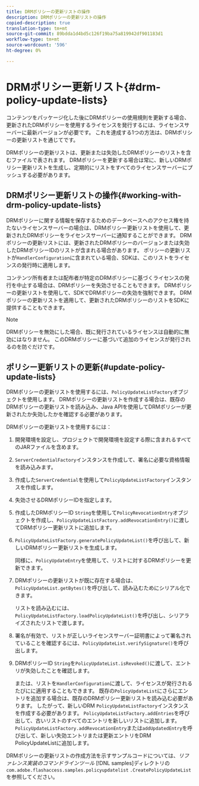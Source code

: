 ```yaml
---
title: DRMポリシーの更新リストの操作
description: DRMポリシーの更新リストの操作
copied-description: true
translation-type: tm+mt
source-git-commit: 89bdda1d4bd5c126f19ba75a819942df901183d1
workflow-type: tm+mt
source-wordcount: '596'
ht-degree: 0%

---
```



# DRMポリシー更新リスト{#drm-policy-update-lists}

コンテンツをパッケージ化した後にDRMポリシーの使用規則を更新する場合、更新されたDRMポリシーを使用するライセンスを発行するには、ライセンスサーバーに最新バージョンが必要です。 これを達成する1つの方法は、DRMポリシーの更新リストを通じてです。

DRMポリシーの更新リストは、更新または失効したDRMポリシーのリストを含むファイルで表されます。 DRMポリシーを更新する場合は常に、新しいDRMポリシー更新リストを生成し、定期的にリストをすべてのライセンスサーバーにプッシュする必要があります。

## DRMポリシー更新リストの操作{#working-with-drm-policy-update-lists}

DRMポリシーに関する情報を保存するためのデータベースへのアクセス権を持たないライセンスサーバーの場合は、DRMポリシー更新リストを使用して、更新されたDRMポリシーをライセンスサーバーに通知することができます。 DRMポリシーの更新リストには、更新されたDRMポリシーのバージョンまたは失効したDRMポリシーIDのリストが含まれる場合があります。 ポリシーの更新リストが`HandlerConfiguration`に含まれている場合、SDKは、このリストをライセンスの発行時に適用します。

コンテンツ所有者または配布者が特定のDRMポリシーに基づくライセンスの発行を中止する場合は、DRMポリシーを失効させることもできます。 DRMポリシーの更新リストを使用して、SDKでDRMポリシーの失効を強制できます。 DRMポリシーの更新リストを適用して、更新されたDRMポリシーのリストをSDKに提供することもできます。

>[!NOTE]
>
>DRMポリシーを無効にした場合、既に発行されているライセンスは自動的に無効にはなりません。 このDRMポリシーに基づいて追加のライセンスが発行されるのを防ぐだけです。

## ポリシー更新リストの更新{#update-policy-update-lists}

DRMポリシーの更新リストを使用するには、`PolicyUpdateListFactory`オブジェクトを使用します。 DRMポリシーの更新リストを作成する場合は、既存のDRMポリシーの更新リストを読み込み、Java APIを使用してDRMポリシーが更新されたか失効したかを確認する必要があります。

DRMポリシーの更新リストを使用するには：

1. 開発環境を設定し、プロジェクトで開発環境を設定する際に含まれるすべてのJARファイルを含めます。
1. `ServerCredentialFactory`インスタンスを作成して、署名に必要な資格情報を読み込みます。
1. 作成した`ServerCredential`を使用して`PolicyUpdateListFactory`インスタンスを作成します。
1. 失効させるDRMポリシーIDを指定します。
1. 作成したDRMポリシーID `String`を使用して`PolicyRevocationEntry`オブジェクトを作成し、`PolicyUpdateListFactory.addRevocationEntry()`に渡してDRMポリシー更新リストに追加します。
1. `PolicyUpdateListFactory.generatePolicyUpdateList()`を呼び出して、新しいDRMポリシー更新リストを生成します。

   同様に、`PolicyUpdateEntry`を使用して、リストに対するDRMポリシーを更新できます。
1. DRMポリシーの更新リストが既に存在する場合は、`PolicyUpdateList.getBytes()`を呼び出して、読み込むためにシリアル化できます。

   リストを読み込むには、`PolicyUpdateListFactory.loadPolicyUpdateList()`を呼び出し、シリアライズされたリストで渡します。
1. 署名が有効で、リストが正しいライセンスサーバー証明書によって署名されていることを確認するには、`PolicyUpdateList.verifySignature()`を呼び出します。
1. DRMポリシーID `String`を`PolicyUpdateList.isRevoked()`に渡して、エントリが失効したことを確認します。

   または、リストを`HandlerConfiguration`に渡して、ライセンスが発行されるたびにに適用することもできます。
既存の`PolicyUpdateList`にさらにエントリを追加する場合は、既存のDRMポリシー更新リストを読み込む必要があります。 したがって、新しいDRM `PolicyUpdateListFactory`インスタンスを作成する必要があります。 `PolicyUpdateListFactory.addEntries`を呼び出して、古いリストのすべてのエントリを新しいリストに追加します。 `PolicyUpdateListFactory.addRevocationEntry`または`addUpdatedEntry`を呼び出して、新しい失効エントリまたは更新エントリをDRM PolicyUpdateListに追加します。

DRMポリシーの更新リストの作成方法を示すサンプルコードについては、*リファレンス実装のコマンドラインツール* [!DNL samples]ディレクトリの`com.adobe.flashaccess.samples.policyupdatelist` `.CreatePolicyUpdateList`を参照してください。
